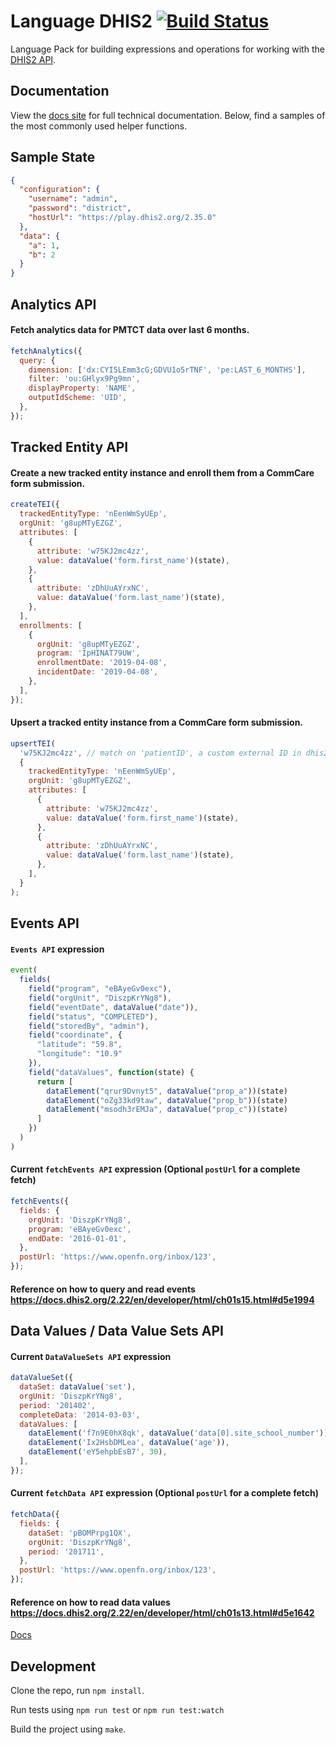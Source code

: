 # Language DHIS2 [![Build Status](https://travis-ci.org/OpenFn/language-dhis2.svg?branch=main)](https://travis-ci.org/OpenFn/language-dhis2)

Language Pack for building expressions and operations for working with
the [DHIS2 API](http://dhis2.github.io/dhis2-docs/master/en/developer/html/dhis2_developer_manual.html).

## Documentation

View the [docs site](https://openfn.github.io/language-dhis2/) for full
technical documentation. Below, find a samples of the most commonly used helper
functions.

## Sample State

```json
{
  "configuration": {
    "username": "admin",
    "password": "district",
    "hostUrl": "https://play.dhis2.org/2.35.0"
  },
  "data": {
    "a": 1,
    "b": 2
  }
}
```

## Analytics API

#### Fetch analytics data for PMTCT data over last 6 months.

```js
fetchAnalytics({
  query: {
    dimension: ['dx:CYI5LEmm3cG;GDVU1o5rTNF', 'pe:LAST_6_MONTHS'],
    filter: 'ou:GHlyx9Pg9mn',
    displayProperty: 'NAME',
    outputIdScheme: 'UID',
  },
});
````

## Tracked Entity API

#### Create a new tracked entity instance and enroll them from a CommCare form submission.

```js
createTEI({
  trackedEntityType: 'nEenWmSyUEp',
  orgUnit: 'g8upMTyEZGZ',
  attributes: [
    {
      attribute: 'w75KJ2mc4zz',
      value: dataValue('form.first_name')(state),
    },
    {
      attribute: 'zDhUuAYrxNC',
      value: dataValue('form.last_name')(state),
    },
  ],
  enrollments: [
    {
      orgUnit: 'g8upMTyEZGZ',
      program: 'IpHINAT79UW',
      enrollmentDate: '2019-04-08',
      incidentDate: '2019-04-08',
    },
  ],
});
```

#### Upsert a tracked entity instance from a CommCare form submission.

```js
upsertTEI(
  'w75KJ2mc4zz', // match on 'patientID', a custom external ID in dhis2
  {
    trackedEntityType: 'nEenWmSyUEp',
    orgUnit: 'g8upMTyEZGZ',
    attributes: [
      {
        attribute: 'w75KJ2mc4zz',
        value: dataValue('form.first_name')(state),
      },
      {
        attribute: 'zDhUuAYrxNC',
        value: dataValue('form.last_name')(state),
      },
    ],
  }
);
```

## Events API

#### `Events API` expression

```js
event(
  fields(
    field("program", "eBAyeGv0exc"),
    field("orgUnit", "DiszpKrYNg8"),
    field("eventDate", dataValue("date")),
    field("status", "COMPLETED"),
    field("storedBy", "admin"),
    field("coordinate", {
      "latitude": "59.8",
      "longitude": "10.9"
    }),
    field("dataValues", function(state) {
      return [
        dataElement("qrur9Dvnyt5", dataValue("prop_a"))(state)
        dataElement("oZg33kd9taw", dataValue("prop_b"))(state)
        dataElement("msodh3rEMJa", dataValue("prop_c"))(state)
      ]
    })
  )
)
```

#### Current `fetchEvents API` expression (Optional `postUrl` for a complete fetch)

```js
fetchEvents({
  fields: {
    orgUnit: 'DiszpKrYNg8',
    program: 'eBAyeGv0exc',
    endDate: '2016-01-01',
  },
  postUrl: 'https://www.openfn.org/inbox/123',
});
```

#### Reference on how to query and read events https://docs.dhis2.org/2.22/en/developer/html/ch01s15.html#d5e1994

## Data Values / Data Value Sets API

#### Current `DataValueSets API` expression

```js
dataValueSet({
  dataSet: dataValue('set'),
  orgUnit: 'DiszpKrYNg8',
  period: '201402',
  completeData: '2014-03-03',
  dataValues: [
    dataElement('f7n9E0hX8qk', dataValue('data[0].site_school_number')),
    dataElement('Ix2HsbDMLea', dataValue('age')),
    dataElement('eY5ehpbEsB7', 30),
  ],
});
```

#### Current `fetchData API` expression (Optional `postUrl` for a complete fetch)

```js
fetchData({
  fields: {
    dataSet: 'pBOMPrpg1QX',
    orgUnit: 'DiszpKrYNg8',
    period: '201711',
  },
  postUrl: 'https://www.openfn.org/inbox/123',
});
```

#### Reference on how to read data values https://docs.dhis2.org/2.22/en/developer/html/ch01s13.html#d5e1642

[Docs](docs/index)

## Development

Clone the repo, run `npm install`.

Run tests using `npm run test` or `npm run test:watch`

Build the project using `make`.
